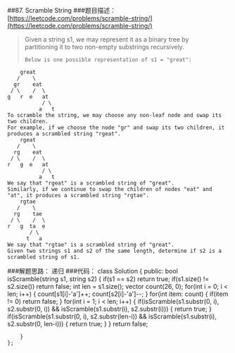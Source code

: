 ##87. Scramble String
###题目描述：[https://leetcode.com/problems/scramble-string/](https://leetcode.com/problems/scramble-string/)
> Given a string s1, we may represent it as a binary tree by     
> partitioning it to two non-empty substrings recursively.
> 
>     Below is one possible representation of s1 = "great":
        great
	   /    \
	  gr    eat
	 / \    /  \
	g   r  e   at
	           / \
	          a   t
	To scramble the string, we may choose any non-leaf node and swap its two children.
	For example, if we choose the node "gr" and swap its two children, it produces a scrambled string "rgeat".
	    rgeat
	   /    \
	  rg    eat
	 / \    /  \
	r   g  e   at
	           / \
	          a   t
	We say that "rgeat" is a scrambled string of "great".
	Similarly, if we continue to swap the children of nodes "eat" and "at", it produces a scrambled string "rgtae".
	    rgtae
	   /    \
	  rg    tae
	 / \    /  \
	r   g  ta  e
	       / \
	      t   a
	We say that "rgtae" is a scrambled string of "great".	
	Given two strings s1 and s2 of the same length, determine if s2 is a scrambled string of s1.

###解题思路：
递归
###代码：
	class Solution {
	public:
	    bool isScramble(string s1, string s2) {
	        if(s1 == s2) return true;
	        if(s1.size() != s2.size()) return false;
	        int len = s1.size();
	        vector<int> count(26, 0);
	        for(int i = 0; i < len; i++) {
	            count[s1[i]-'a']++;
	            count[s2[i]-'a']--;
	        }
	        for(int item: count) {
	            if(item != 0) return false;
	        }
	        for(int i = 1; i < len; i++) {
	            if(isScramble(s1.substr(0, i), s2.substr(0, i)) && isScramble(s1.substr(i), s2.substr(i))) {
	                return true;
	            }
	            if(isScramble(s1.substr(0, i), s2.substr(len-i)) && isScramble(s1.substr(i), s2.substr(0, len-i))) {
	                return true;
	            }
	        }
	        return false;
	        
	    }
	};